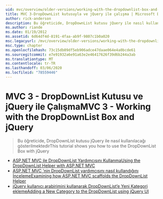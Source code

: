 ```yaml
---
uid: mvc/overview/older-versions/working-with-the-dropdownlist-box-and-jquery/index
title: MVC 3-DropDownList kutusuyla ve jQuery ile çalışma | Microsoft Docs
author: rick-anderson
description: Bu öğreticide, DropDownList kutusu jQuery ile nasıl kullanılacağı gösterilmektedir
ms.author: riande
ms.date: 01/19/2012
ms.assetid: 6d64df4d-8191-4faa-ab9f-9807c1b0a020
msc.legacyurl: /mvc/overview/older-versions/working-with-the-dropdownlist-box-and-jquery
msc.type: chapter
ms.openlocfilehash: 73c15db09df5eb906adce47daae064e4a0bcde61
ms.sourcegitcommit: e7e91932a6e91a63e2e46417626f39d6b244a3ab
ms.translationtype: MT
ms.contentlocale: tr-TR
ms.lasthandoff: 03/06/2020
ms.locfileid: "78559446"
---
```

# <a name="mvc-3---working-with-the-dropdownlist-box-and-jquery"></a><span data-ttu-id="acfa6-103">MVC 3 - DropDownList Kutusu ve jQuery ile Çalışma</span><span class="sxs-lookup"><span data-stu-id="acfa6-103">MVC 3 - Working with the DropDownList Box and jQuery</span></span>

> <span data-ttu-id="acfa6-104">Bu öğreticide, DropDownList kutusu jQuery ile nasıl kullanılacağı gösterilmektedir</span><span class="sxs-lookup"><span data-stu-id="acfa6-104">This tutorial shows you how to use the DropDownList Box with jQuery</span></span>

- [<span data-ttu-id="acfa6-105">ASP.NET MVC ile DropDownList Yardımcısını Kullanma</span><span class="sxs-lookup"><span data-stu-id="acfa6-105">Using the DropDownList Helper with ASP.NET MVC</span></span>](using-the-dropdownlist-helper-with-aspnet-mvc.md)
- [<span data-ttu-id="acfa6-106">ASP.NET MVC 'nin DropDownList yardımcısını nasıl kullandığını İnceleme</span><span class="sxs-lookup"><span data-stu-id="acfa6-106">Examining how ASP.NET MVC scaffolds the DropDownList Helper</span></span>](examining-how-aspnet-mvc-scaffolds-the-dropdownlist-helper.md)
- [<span data-ttu-id="acfa6-107">jQuery kullanıcı arabirimini kullanarak DropDownList’e Yeni Kategori ekleme</span><span class="sxs-lookup"><span data-stu-id="acfa6-107">Adding a New Category to the DropDownList using jQuery UI</span></span>](adding-a-new-category-to-the-dropdownlist-using-jquery-ui.md)
